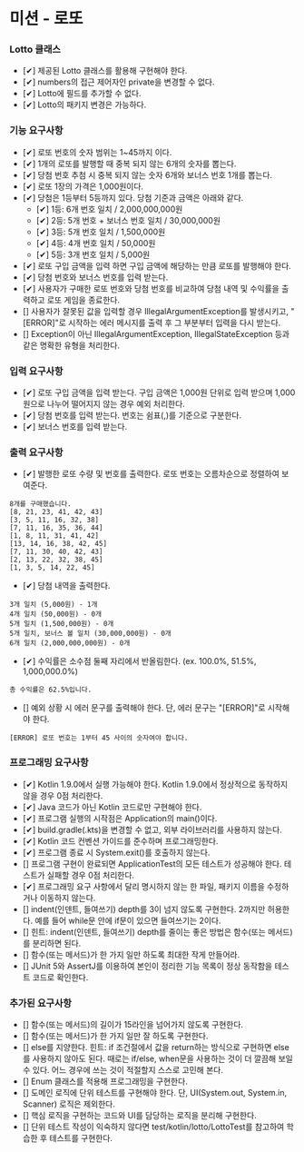 # 미션 - 로또

### Lotto 클래스
- [✔] 제공된 Lotto 클래스를 활용해 구현해야 한다.
- [✔] numbers의 접근 제어자인 private을 변경할 수 없다.
- [✔] Lotto에 필드를 추가할 수 없다.
- [✔] Lotto의 패키지 변경은 가능하다.

### 기능 요구사항
- [✔] 로또 번호의 숫자 범위는 1~45까지 이다.
- [✔] 1개의 로또를 발행할 때 중복 되지 않는 6개의 숫자를 뽑는다.
- [✔] 당첨 번호 추첨 시 중복 되지 않는 숫자 6개와 보너스 번호 1개를 뽑는다.
- [✔] 로또 1장의 가격은 1,000원이다.
- [✔] 당첨은 1등부터 5등까지 있다. 당첨 기준과 금액은 아래와 같다.
    - [✔] 1등: 6개 번호 일치 / 2,000,000,000원
    - [✔] 2등: 5개 번호 + 보너스 번호 일치 / 30,000,000원
    - [✔] 3등: 5개 번호 일치 / 1,500,000원
    - [✔] 4등: 4개 번호 일치 / 50,000원
    - [✔] 5등: 3개 번호 일치 / 5,000원
- [✔] 로또 구입 금액을 입력 하면 구입 금액에 해당하는 만큼 로또를 발행해야 한다.
- [✔] 당첨 번호와 보너스 번호를 입력 받는다.
- [✔] 사용자가 구매한 로또 번호와 당첨 번호를 비교하여 당첨 내역 및 수익률을 출력하고 로또 게임을 종료한다.
- [] 사용자가 잘못된 값을 입력할 경우 IllegalArgumentException를 발생시키고, "[ERROR]"로 시작하는 에러 메시지를 출력 후 그 부분부터 입력을 다시 받는다.
- [] Exception이 아닌 IllegalArgumentException, IllegalStateException 등과 같은 명확한 유형을 처리한다.

### 입력 요구사항
- [✔] 로또 구입 금액을 입력 받는다. 구입 금액은 1,000원 단위로 입력 받으며 1,000원으로 나누어 떨어지지 않는 경우 예외 처리한다.
- [✔] 당첨 번호를 입력 받는다. 번호는 쉼표(,)를 기준으로 구분한다.
- [✔] 보너스 번호를 입력 받는다.

### 출력 요구사항
- [✔] 발행한 로또 수량 및 번호를 출력한다. 로또 번호는 오름차순으로 정렬하여 보여준다.
```
8개를 구매했습니다.
[8, 21, 23, 41, 42, 43] 
[3, 5, 11, 16, 32, 38] 
[7, 11, 16, 35, 36, 44] 
[1, 8, 11, 31, 41, 42] 
[13, 14, 16, 38, 42, 45] 
[7, 11, 30, 40, 42, 43] 
[2, 13, 22, 32, 38, 45] 
[1, 3, 5, 14, 22, 45]
```
- [✔] 당첨 내역을 출력한다.
```
3개 일치 (5,000원) - 1개
4개 일치 (50,000원) - 0개
5개 일치 (1,500,000원) - 0개
5개 일치, 보너스 볼 일치 (30,000,000원) - 0개
6개 일치 (2,000,000,000원) - 0개
```
- [✔] 수익률은 소수점 둘째 자리에서 반올림한다. (ex. 100.0%, 51.5%, 1,000,000.0%)
```
총 수익률은 62.5%입니다.
```
- [] 예외 상황 시 에러 문구를 출력해야 한다. 단, 에러 문구는 "[ERROR]"로 시작해야 한다.
```
[ERROR] 로또 번호는 1부터 45 사이의 숫자여야 합니다.
```

### 프로그래밍 요구사항
- [✔] Kotlin 1.9.0에서 실행 가능해야 한다. Kotlin 1.9.0에서 정상적으로 동작하지 않을 경우 0점 처리한다. 
- [✔] Java 코드가 아닌 Kotlin 코드로만 구현해야 한다. 
- [✔] 프로그램 실행의 시작점은 Application의 main()이다. 
- [✔] build.gradle(.kts)을 변경할 수 없고, 외부 라이브러리를 사용하지 않는다.
- [✔] Kotlin 코드 컨벤션 가이드를 준수하며 프로그래밍한다.
- [✔] 프로그램 종료 시 System.exit()를 호출하지 않는다.
- [] 프로그램 구현이 완료되면 ApplicationTest의 모든 테스트가 성공해야 한다. 테스트가 실패할 경우 0점 처리한다.
- [✔] 프로그래밍 요구 사항에서 달리 명시하지 않는 한 파일, 패키지 이름을 수정하거나 이동하지 않는다.
- [] indent(인덴트, 들여쓰기) depth를 3이 넘지 않도록 구현한다. 2까지만 허용한다. 예를 들어 while문 안에 if문이 있으면 들여쓰기는 2이다.
- [] 힌트: indent(인덴트, 들여쓰기) depth를 줄이는 좋은 방법은 함수(또는 메서드)를 분리하면 된다. 
- [] 함수(또는 메서드)가 한 가지 일만 하도록 최대한 작게 만들어라.
- [] JUnit 5와 AssertJ를 이용하여 본인이 정리한 기능 목록이 정상 동작함을 테스트 코드로 확인한다.


### 추가된 요구사항
- [] 함수(또는 메서드)의 길이가 15라인을 넘어가지 않도록 구현한다. 
- [] 함수(또는 메서드)가 한 가지 일만 잘 하도록 구현한다. 
- [] else를 지양한다. 힌트: if 조건절에서 값을 return하는 방식으로 구현하면 else를 사용하지 않아도 된다. 때로는 if/else, when문을 사용하는 것이 더 깔끔해 보일 수 있다. 어느 경우에 쓰는 것이 적절할지 스스로 고민해 본다.
- [] Enum 클래스를 적용해 프로그래밍을 구현한다.
- [] 도메인 로직에 단위 테스트를 구현해야 한다. 단, UI(System.out, System.in, Scanner) 로직은 제외한다.
- [] 핵심 로직을 구현하는 코드와 UI를 담당하는 로직을 분리해 구현한다.
- [] 단위 테스트 작성이 익숙하지 않다면 test/kotlin/lotto/LottoTest를 참고하여 학습한 후 테스트를 구현한다.